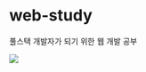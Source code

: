 # web-study
풀스택 개발자가 되기 위한 웹 개발 공부

<img src="https://img.shields.io/badge/HTML5-E34F26?style=for-the-badge&logo=html5&logoColor=white">
